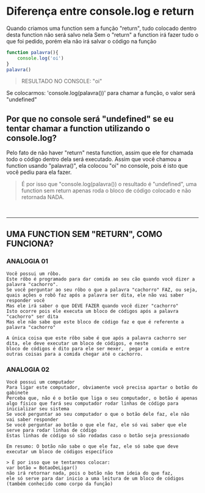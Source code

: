 # Diferença entre console.log e return 
Quando criamos uma function sem a função "return", tudo colocado dentro desta function não será salvo nela
Sem o "return" a function irá fazer tudo o que foi pedido, porém ela não irá salvar o código na função 

```js
function palavra(){
    console.log('oi') 
}
palavra() 
```
> RESULTADO NO CONSOLE: "oi"  
     
Se colocarmos: 'console.log(palavra())' para chamar a função, o valor será "undefined"


## Por que no console será "undefined" se eu tentar chamar a function utilizando o console.log? 

Pelo fato de não haver "return" nesta function, assim que ele for chamada todo o código dentro dela será executado.
Assim que você chamou a function usando "palavra()", ela colocou "oi" no console, pois é isto que você pediu para ela fazer. 

> É por isso que "console.log(palavra()) o resultado é "undefined", uma function sem return apenas roda o bloco de código colocado e não retornada NADA.

</br>

___________________________________________________________________________

## UMA FUNCTION SEM "RETURN", COMO FUNCIONA?
### ANALOGIA 01 
    Você possui um rôbo.
    Este rôbo é programado para dar comida ao seu cão quando você dizer a palavra "cachorro".
    Se você perguntar ao seu rôbo o que a palavra "cachorro" FAZ, ou seja, quais ações o robô faz após a palavra ser dita, ele não vai saber responder você
    Mas ele irá saber o que DEVE FAZER quando você dizer "cachorro"
    Isto ocorre pois ele executa um bloco de códigos após a palavra "cachorro" ser dita
    Mas ele não sabe que este bloco de código faz e que é referente a palavra "cachorro"
    
    A única coisa que este rôbo sabe é que após a palavra cachorro ser dita, ele deve executar um bloco de códigos, e neste 
    bloco de códigos é dito para ele ser mexer,  pegar a comida e entre outras coisas para a comida chegar até o cachorro.

### ANALOGIA 02 
    Você possui um computador
    Para ligar este computador, obviamente você precisa apartar o botão do gabinete
    Perceba que, não é o botão que liga o seu computador, o botão é apenas algo físico que fará seu computador rodar linhas de código para inicializar seu sistema 
    Se você perguntar ao seu computador o que o botão dele faz, ele não vai saber responder
    Se você perguntar ao botão o que ele faz, ele só vai saber que ele serve para rodar linhas de código
    Estas linhas de código só são rodadas caso o botão seja pressionado 

    Em resumo: O botão não sabe o que ele faz, ele só sabe que deve executar um bloco de códigos específico

    > É por isso que se tentarmos colocar:
    var botão = BotaoDeLigar()  
    não irá retornar nada, pois o botão não tem ideia do que faz, 
    ele só serve para dar inicio a uma leitura de um bloco de códigos (também conhecido como corpo da função)






